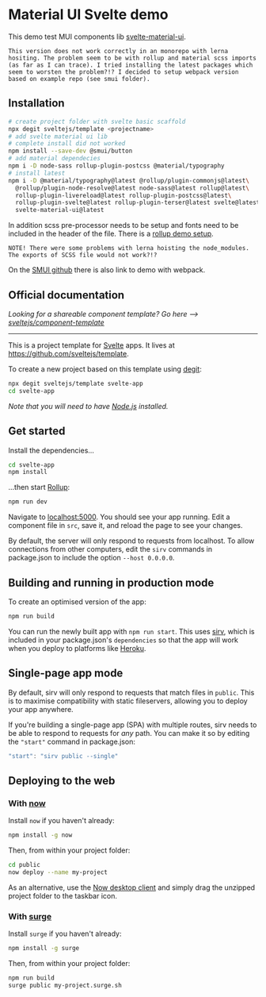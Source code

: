 # Material UI Svelte demo

This demo test MUI components lib [svelte-material-ui](https://github.com/hperrin/svelte-material-ui).

`This version does not work correctly in an monorepo with lerna hositing. The problem seem to be with rollup and material scss imports (as far as I can trace). I tried installing the latest packages which seem to worsten the problem?!? I decided to setup webpack version based on example repo (see smui folder).`

## Installation

```bash
# create project folder with svelte basic scaffold
npx degit sveltejs/template <projectname>
# add svelte material ui lib
# complete install did not worked
npm install --save-dev @smui/button
# add material dependecies
npm i -D node-sass rollup-plugin-postcss @material/typography
# install latest
npm i -D @material/typography@latest @rollup/plugin-commonjs@latest\
  @rollup/plugin-node-resolve@latest node-sass@latest rollup@latest\
  rollup-plugin-livereload@latest rollup-plugin-postcss@latest\
  rollup-plugin-svelte@latest rollup-plugin-terser@latest svelte@latest\
  svelte-material-ui@latest

```

In addition scss pre-processor needs to be setup and fonts need to be included in the header of the file. There is a [rollup demo setup](https://github.com/hperrin/smui-example-rollup).

`NOTE! There were some problems with lerna hoisting the node_modules. The exports of SCSS file would not work?!?`

On the [SMUI github](https://github.com/hperrin/svelte-material-ui) there is also link to demo with webpack.

## Official documentation

_Looking for a shareable component template? Go here --> [sveltejs/component-template](https://github.com/sveltejs/component-template)_

---

This is a project template for [Svelte](https://svelte.dev) apps. It lives at https://github.com/sveltejs/template.

To create a new project based on this template using [degit](https://github.com/Rich-Harris/degit):

```bash
npx degit sveltejs/template svelte-app
cd svelte-app
```

_Note that you will need to have [Node.js](https://nodejs.org) installed._

## Get started

Install the dependencies...

```bash
cd svelte-app
npm install
```

...then start [Rollup](https://rollupjs.org):

```bash
npm run dev
```

Navigate to [localhost:5000](http://localhost:5000). You should see your app running. Edit a component file in `src`, save it, and reload the page to see your changes.

By default, the server will only respond to requests from localhost. To allow connections from other computers, edit the `sirv` commands in package.json to include the option `--host 0.0.0.0`.

## Building and running in production mode

To create an optimised version of the app:

```bash
npm run build
```

You can run the newly built app with `npm run start`. This uses [sirv](https://github.com/lukeed/sirv), which is included in your package.json's `dependencies` so that the app will work when you deploy to platforms like [Heroku](https://heroku.com).

## Single-page app mode

By default, sirv will only respond to requests that match files in `public`. This is to maximise compatibility with static fileservers, allowing you to deploy your app anywhere.

If you're building a single-page app (SPA) with multiple routes, sirv needs to be able to respond to requests for _any_ path. You can make it so by editing the `"start"` command in package.json:

```js
"start": "sirv public --single"
```

## Deploying to the web

### With [now](https://zeit.co/now)

Install `now` if you haven't already:

```bash
npm install -g now
```

Then, from within your project folder:

```bash
cd public
now deploy --name my-project
```

As an alternative, use the [Now desktop client](https://zeit.co/download) and simply drag the unzipped project folder to the taskbar icon.

### With [surge](https://surge.sh/)

Install `surge` if you haven't already:

```bash
npm install -g surge
```

Then, from within your project folder:

```bash
npm run build
surge public my-project.surge.sh
```
